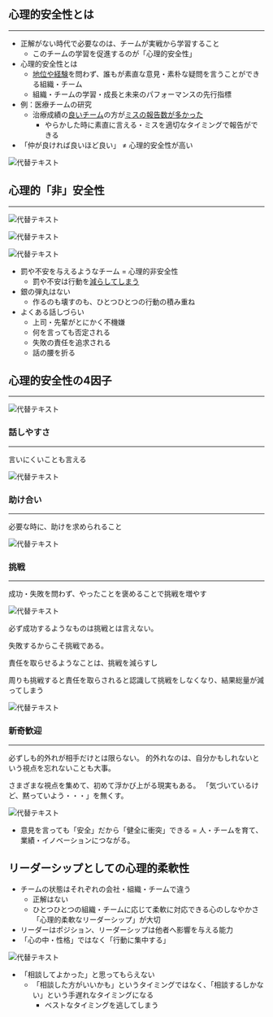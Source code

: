 
## 心理的安全性とは


---

- 正解がない時代で必要なのは、チームが実戦から学習すること
	- このチームの学習を促進するのが「心理的安全性」
- 心理的安全性とは
	- <u>地位や経験</u>を問わず、誰もが素直な意見・素朴な疑問を言うことができる組織・チーム
	- 組織・チームの学習・成長と未来のパフォーマンスの先行指標
- 例：医療チームの研究
	- 治療成績の<u>良いチーム</u>の方が<u>ミスの報告数が多かった</u>
		- やらかした時に素直に言える・ミスを適切なタイミングで報告ができる
- 「仲が良ければ良いほど良い」 ≠   心理的安全性が高い

![代替テキスト](/notion/image/b9f3952f-3ac3-4267-96eb-c2abb8cba7ba/6910149a-a2ae-4039-a5d4-4eee93847f52.jpg)


## 心理的「非」安全性


---


![代替テキスト](/notion/image/b9f3952f-3ac3-4267-96eb-c2abb8cba7ba/63be06c5-d7f1-4b1d-88f9-27797498367d.jpg)


![代替テキスト](/notion/image/b9f3952f-3ac3-4267-96eb-c2abb8cba7ba/d29e4672-e6cb-4277-a0d8-70f9a3d1b876.jpg)


![代替テキスト](/notion/image/b9f3952f-3ac3-4267-96eb-c2abb8cba7ba/ca1021a0-c340-4b26-843d-3381bb057115.jpg)

- 罰や不安を与えるようなチーム = 心理的非安全性
	- 罰や不安は行動を<u>減らしてしまう</u>
- 銀の弾丸はない
	- 作るのも壊すのも、ひとつひとつの行動の積み重ね
- よくある話しづらい
	- 上司・先輩がとにかく不機嫌
	- 何を言っても否定される
	- 失敗の責任を追求される
	- 話の腰を折る

## 心理的安全性の4因子


---


![代替テキスト](/notion/image/b9f3952f-3ac3-4267-96eb-c2abb8cba7ba/986df9ea-a28f-4287-9c57-9855d4c9a7e6.jpg)


### 話しやすさ


---


言いにくいことも言える


![代替テキスト](/notion/image/b9f3952f-3ac3-4267-96eb-c2abb8cba7ba/95ffa3c3-3464-486c-93ae-40bca95f46c8.jpg)


### 助け合い


---


必要な時に、助けを求められること


![代替テキスト](/notion/image/b9f3952f-3ac3-4267-96eb-c2abb8cba7ba/fa38cb6b-6521-4b0e-945c-38b17e2da371.jpg)


### 挑戦


---


成功・失敗を問わず、やったことを褒めることで挑戦を増やす


![代替テキスト](/notion/image/b9f3952f-3ac3-4267-96eb-c2abb8cba7ba/361cf283-1649-4844-b4b9-981e930f6d91.jpg)


必ず成功するようなものは挑戦とは言えない。


失敗するからこそ挑戦である。


責任を取らせるようなことは、挑戦を減らすし


周りも挑戦すると責任を取らされると認識して挑戦をしなくなり、結果総量が減ってしまう


![代替テキスト](/notion/image/b9f3952f-3ac3-4267-96eb-c2abb8cba7ba/1b162c6e-4a8f-45d1-842a-3a28efa1e1b7.jpg)


### 新奇歓迎


---


必ずしも的外れが相手だけとは限らない。
的外れなのは、自分かもしれないという視点を忘れないことも大事。


さまざまな視点を集めて、初めて浮かび上がる現実もある。
「気づいているけど、黙っていよう・・・」を無くす。


![代替テキスト](/notion/image/b9f3952f-3ac3-4267-96eb-c2abb8cba7ba/f12b3a24-3300-4e70-ba73-29874b7f6bf3.jpg)

- 意見を言っても「安全」だから「健全に衝突」できる = 人・チームを育て、業績・イノベーションにつながる。

## リーダーシップとしての心理的柔軟性

- チームの状態はそれぞれの会社・組織・チームで違う
	- 正解はない
	- ひとつひとつの組織・チームに応じて柔軟に対応できる心のしなやかさ「心理的柔軟なリーダーシップ」が大切
- リーダーはポジション、リーダーシップは他者へ影響を与える能力
- 「心の中・性格」ではなく「行動に集中する」

![代替テキスト](/notion/image/b9f3952f-3ac3-4267-96eb-c2abb8cba7ba/1150ce36-da13-44f8-bfd6-7ba7379b8759.jpg)

- 「相談してよかった」と思ってもらえない
	- 「相談した方がいいかも」というタイミングではなく、「相談するしかない」という手遅れなタイミングになる
		- ベストなタイミングを逃してしまう
